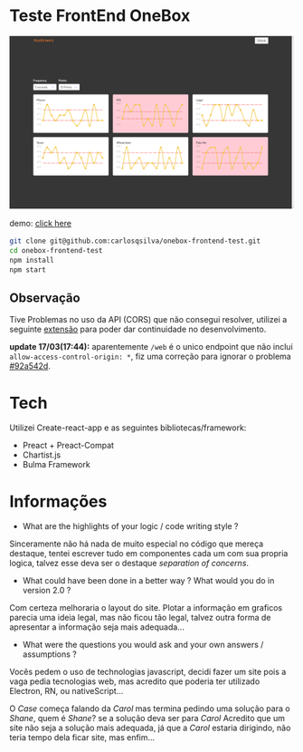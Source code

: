 # Teste FrontEnd OneBox

![screenshot](./screenshot.png)

demo: [click here](https://carlosqsilva.github.io/onebox-frontend-test)

```bash
git clone git@github.com:carlosqsilva/onebox-frontend-test.git
cd onebox-frontend-test
npm install
npm start
```

## Observação

Tive Problemas no uso da API (CORS) que não consegui resolver, utilizei a seguinte [extensão](https://chrome.google.com/webstore/detail/allow-control-allow-origi/nlfbmbojpeacfghkpbjhddihlkkiljbi) para poder dar continuidade no desenvolvimento.

**update 17/03(17:44):** aparentemente `/web` é o unico endpoint que não inclui `allow-access-control-origin: *`, fiz uma correção para ignorar o problema [#92a542d](https://github.com/carlosqsilva/onebox-frontend-test/commit/92a542d67807582f1193d3bf6b635fa3661634e1).

# Tech

Utilizei Create-react-app e as seguintes bibliotecas/framework:

* Preact + Preact-Compat
* Chartist.js
* Bulma Framework

# Informações

* What​ are​ the​ highlights​ of​ your​ logic / code​ writing​ style ?

Sinceramente não há nada de muito especial no código que mereça destaque, tentei escrever tudo em componentes cada um com sua propria logica, talvez esse deva ser o destaque _separation of concerns_.

* What could have been done in a better way ? What would you do in version 2.0 ?

Com certeza melhoraria o layout do site. Plotar a informação em graficos parecia uma ideia legal, mas não ficou tão legal, talvez outra forma de apresentar a informação seja mais adequada...

* What​ were​ the​ questions​ you​ would​ ask​ and​ your​ own​ answers / assumptions ?

Vocês pedem o uso de technologias javascript, decidi fazer um site pois a vaga pedia tecnologias web, mas acredito que poderia ter utilizado Electron, RN, ou nativeScript...

O _Case_ começa falando da _Carol_ mas termina pedindo uma solução para o _Shane_, quem é _Shane_? se a solução deva ser para _Carol_ Acredito que um site não seja a solução mais adequada, já que a _Carol_ estaria dirigindo, não teria tempo dela ficar site, mas enfim...
